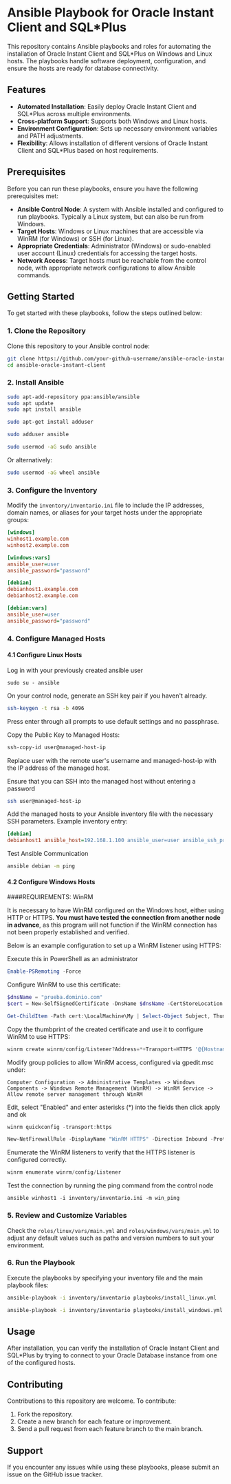 # Ansible Playbook for Oracle Instant Client and SQL*Plus

This repository contains Ansible playbooks and roles for automating the installation of Oracle Instant Client and SQL*Plus on Windows and Linux hosts. The playbooks handle software deployment, configuration, and ensure the hosts are ready for database connectivity.

## Features

- **Automated Installation**: Easily deploy Oracle Instant Client and SQL*Plus across multiple environments.
- **Cross-platform Support**: Supports both Windows and Linux hosts.
- **Environment Configuration**: Sets up necessary environment variables and PATH adjustments.
- **Flexibility**: Allows installation of different versions of Oracle Instant Client and SQL*Plus based on host requirements.

## Prerequisites

Before you can run these playbooks, ensure you have the following prerequisites met:

- **Ansible Control Node**: A system with Ansible installed and configured to run playbooks. Typically a Linux system, but can also be run from Windows.
- **Target Hosts**: Windows or Linux machines that are accessible via WinRM (for Windows) or SSH (for Linux).
- **Appropriate Credentials**: Administrator (Windows) or sudo-enabled user account (Linux) credentials for accessing the target hosts.
- **Network Access**: Target hosts must be reachable from the control node, with appropriate network configurations to allow Ansible commands.

## Getting Started

To get started with these playbooks, follow the steps outlined below:

### 1. Clone the Repository

Clone this repository to your Ansible control node:

```bash
git clone https://github.com/your-github-username/ansible-oracle-instant-client.git
cd ansible-oracle-instant-client
```

### 2. Install Ansible

```bash
sudo apt-add-repository ppa:ansible/ansible
sudo apt update
sudo apt install ansible
```

```bash
sudo apt-get install adduser
```

```bash
sudo adduser ansible
```

```bash (Debian Systems)
sudo usermod -aG sudo ansible
```
Or alternatively:
```bash (RHEL Systems)
sudo usermod -aG wheel ansible
```

### 3. Configure the Inventory

Modify the `inventory/inventario.ini` file to include the IP addresses, domain names, or aliases for your target hosts under the appropriate groups:

```inventario.ini
[windows]
winhost1.example.com
winhost2.example.com

[windows:vars]
ansible_user=user
ansible_password="password"

[debian]
debianhost1.example.com
debianhost2.example.com

[debian:vars]
ansible_user=user
ansible_password="password"
```

### 4. Configure Managed Hosts
#### 4.1 Configure Linux Hosts

Log in with your previously created ansible user 
```bashh
sudo su - ansible
```

On your control node, generate an SSH key pair if you haven't already.
```bash
ssh-keygen -t rsa -b 4096
```
Press enter through all prompts to use default settings and no passphrase.

Copy the Public Key to Managed Hosts:
```bash
ssh-copy-id user@managed-host-ip
```
Replace user with the remote user's username and managed-host-ip with the IP address of the managed host.

Ensure that you can SSH into the managed host without entering a password
```bash
ssh user@managed-host-ip
```

Add the managed hosts to your Ansible inventory file with the necessary SSH parameters. Example inventory entry:

```inventario.ini
[debian]
debianhost1 ansible_host=192.168.1.100 ansible_user=user ansible_ssh_private_key_file=~/.ssh/id_rsa
```
Test Ansible Communication
```bash
ansible debian -m ping
```

#### 4.2 Configure Windows Hosts

####REQUIREMENTS: WinRM

It is necessary to have WinRM configured on the Windows host, either using HTTP or HTTPS. **You must have tested the connection from another node in advance**, as this program will not function if the WinRM connection has not been properly established and verified.

Below is an example configuration to set up a WinRM listener using HTTPS:

Execute this in PowerShell as an administrator
```powershell
Enable-PSRemoting -Force
```

Configure WinRM to use this certificate:

```powershell
$dnsName = "prueba.dominio.com"
$cert = New-SelfSignedCertificate -DnsName $dnsName -CertStoreLocation cert:\LocalMachine\My -FriendlyName "WinRM SSL" -NotAfter (Get-Date).AddYears(1)
```

```powershell
Get-ChildItem -Path cert:\LocalMachine\My | Select-Object Subject, Thumbprint
```

Copy the thumbprint of the created certificate and use it to configure WinRM to use HTTPS:

```powershell
winrm create winrm/config/Listener?Address=*+Transport=HTTPS '@{Hostname="prueba.dominio.com"; CertificateThumbprint="<Copied_Thumbprint_Here>"}'
```

Modify group policies to allow WinRM access, configured via gpedit.msc under:
```gpedit.msc
Computer Configuration -> Administrative Templates -> Windows Components -> Windows Remote Management (WinRM) -> WinRM Service -> Allow remote server management through WinRM
```
Edit, select "Enabled" and enter asterisks (*) into the fields then click apply and ok

```powershell
winrm quickconfig -transport:https
```

```powershell
New-NetFirewallRule -DisplayName "WinRM HTTPS" -Direction Inbound -Protocol TCP -LocalPort 5986 -Action Allow
```
Enumerate the WinRM listeners to verify that the HTTPS listener is configured correctly.

```powershell
winrm enumerate winrm/config/Listener
```

Test the connection by running the ping command from the control node
```Control node (linux)
ansible winhost1 -i inventory/inventario.ini -m win_ping
```

### 5. Review and Customize Variables

Check the `roles/linux/vars/main.yml` and `roles/windows/vars/main.yml` to adjust any default values such as paths and version numbers to suit your environment.

### 6. Run the Playbook

Execute the playbooks by specifying your inventory file and the main playbook files:

```bash (for Linux hosts)
ansible-playbook -i inventory/inventario playbooks/install_linux.yml
```

```bash (for Windows hosts
ansible-playbook -i inventory/inventario playbooks/install_windows.yml
```

## Usage

After installation, you can verify the installation of Oracle Instant Client and SQL*Plus by trying to connect to your Oracle Database instance from one of the configured hosts.

## Contributing

Contributions to this repository are welcome. To contribute:

1. Fork the repository.
2. Create a new branch for each feature or improvement.
3. Send a pull request from each feature branch to the main branch.

## Support

If you encounter any issues while using these playbooks, please submit an issue on the GitHub issue tracker.

